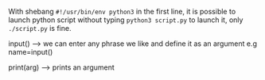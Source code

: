 With shebang `#!/usr/bin/env python3` in the first line, it is possible to launch python script without
typing `python3 script.py` to launch it, only `./script.py` is fine.

input() --> we can enter any phrase we like and define it as an argument e.g name=input()

print(arg) --> prints an argument